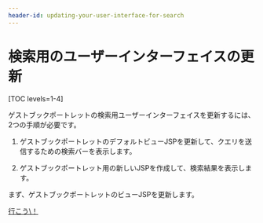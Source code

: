 ```yaml
---
header-id: updating-your-user-interface-for-search
---
```


# 検索用のユーザーインターフェイスの更新

[TOC levels=1-4]

ゲストブックポートレットの検索用ユーザーインターフェイスを更新するには、2つの手順が必要です。

1.  ゲストブックポートレットのデフォルトビューJSPを更新して、クエリを送信するための検索バーを表示します。

2.  ゲストブックポートレット用の新しいJSPを作成して、検索結果を表示します。

まず、ゲストブックポートレットのビューJSPを更新します。

<a class="go-link btn btn-primary" href="/docs/7-1/tutorials/-/knowledge_base/t/adding-a-search-bar-to-the-guestbook-portlet">行こう\！<span class="icon-circle-arrow-right"></span></a>

